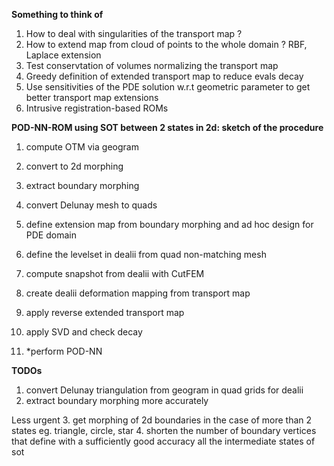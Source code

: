 **Something to think of**

1. How to deal with singularities of the transport map ?
2. How to extend map from cloud of points to the whole domain ? RBF, Laplace extension
3. Test conservtation of volumes normalizing the transport map
4. Greedy definition of extended transport map to reduce evals decay
5. Use sensitivities of the PDE solution w.r.t geometric parameter to get better transport map extensions
6. Intrusive registration-based ROMs


**POD-NN-ROM using SOT between 2 states in 2d: sketch of the procedure**
1. compute OTM via geogram
2. convert to 2d morphing
3. extract boundary morphing
4. convert Delunay mesh to quads
5. define extension map from boundary morphing and ad hoc design for PDE domain
6. define the levelset in dealii from quad non-matching mesh
7. compute snapshot from dealii with CutFEM
8. create dealii deformation mapping from transport map
9. apply reverse extended transport map
10. apply SVD and check decay
    
11. *perform POD-NN

**TODOs**
1. convert Delunay triangulation from geogram in quad grids for dealii
2. extract boundary morphing more accurately

Less urgent
3. get morphing of 2d boundaries in the case of more than 2 states eg. triangle, circle, star
4. shorten the number of boundary vertices that define with a sufficiently good accuracy all the intermediate states of sot
